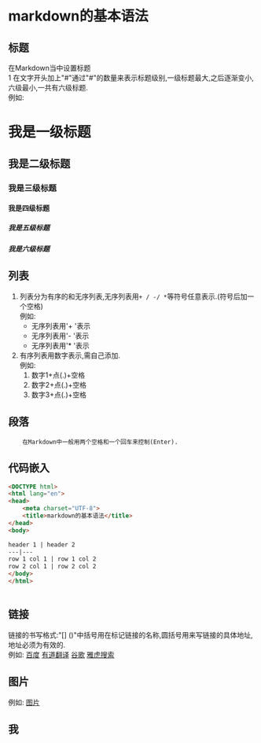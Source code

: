 # markdown的基本语法

## 标题
在Markdown当中设置标题  
1 在文字开头加上"#"通过"#"的数量来表示标题级别,一级标题最大,之后逐渐变小,六级最小,一共有六级标题.    
例如:  
# 我是一级标题  
## 我是二级标题
### 我是三级标题     
#### 我是四级标题  
##### 我是五级标题
##### 我是六级标题
    
## 列表
1. 列表分为有序的和无序列表,无序列表用`+ / -/ *`等符号任意表示.(符号后加一个空格)  
    例如:
    + 无序列表用'+ '表示 
    - 无序列表用'- '表示
    * 无序列表用'* '表示
2. 有序列表用数字表示,需自己添加.  
例如:
    1. 数字1+点(.)+空格
    2. 数字2+点(.)+空格
    3. 数字3+点(.)+空格

        
## 段落  
        在Markdown中一般用两个空格和一个回车来控制(Enter).  
        
## 代码嵌入  
``` html
<DOCTYPE html>
<html lang="en">
<head>
    <meta charset="UTF-8">
    <title>markdown的基本语法</title>
</head>
<body>

header 1 | header 2
---|---
row 1 col 1 | row 1 col 2
row 2 col 1 | row 2 col 2
</body>
</html>
```
 
 ```
 ```
## 链接  
链接的书写格式:"[] ()"中括号用在标记链接的名称,圆括号用来写链接的具体地址,地址必须为有效的.  
例如:
[百度](http://baidu.com)
[有道翻译](http://fanyi.youdao.com/translate?i=Username%20or%20Email%20Address)
[谷歌](http://google.com/)
[雅虎搜索](http://search.yahoo.com/)
    
## 图片
例如:
[图片](C:\Users\Administrator\Desktop\1.png)
## 我
